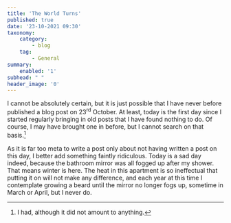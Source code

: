 ```yaml
---
title: 'The World Turns'
published: true
date: '23-10-2021 09:30'
taxonomy:
    category:
        - blog
    tag:
        - General
summary:
    enabled: '1'
subhead: " "
header_image: '0'
---
```


I cannot be absolutely certain, but it is just possible that I have never before published a blog post on 23<sup>rd</sup> October. At least, today is the first day since I started regularly bringing in old posts that I have found nothing to do. Of course, I may have brought one in before, but I cannot search on that basis.[^1]

As it is far too meta to write a post only about not having written a post on this day, I better add something faintly ridiculous. Today is a sad day indeed, because the bathroom mirror was all fogged up after my shower. That means winter is here. The heat in this apartment is so ineffectual that putting it on will not make any difference, and each year at this time I contemplate growing a beard until the mirror no longer fogs up, sometime in March or April, but I never do.

[^1]: I had, although it did not amount to anything.
